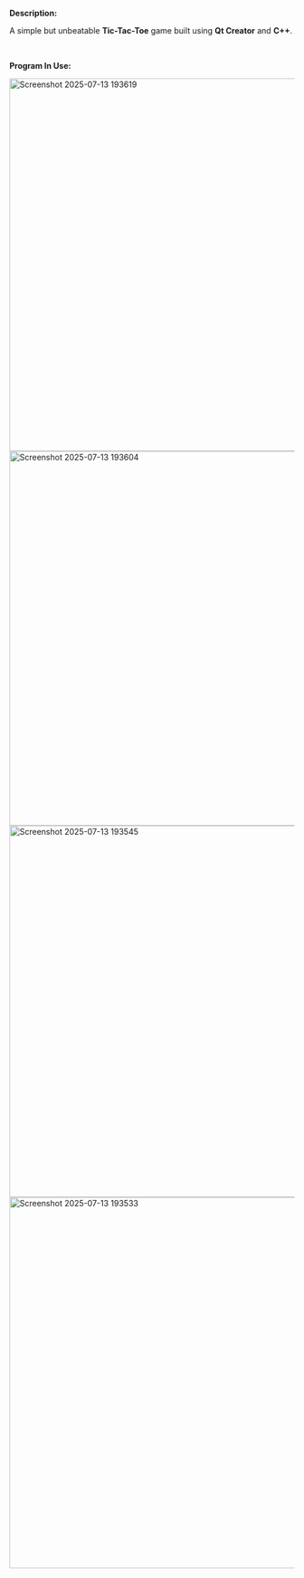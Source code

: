 **Description:**

A simple but unbeatable **Tic-Tac-Toe** game built using **Qt Creator** and **C++**.  

<br /> 

**Program In Use:**

<img width="529" height="658" alt="Screenshot 2025-07-13 193619" src="https://github.com/user-attachments/assets/93b588eb-e781-472b-8256-a8001cb30006" />

<img width="529" height="661" alt="Screenshot 2025-07-13 193604" src="https://github.com/user-attachments/assets/420f0492-c224-44b8-9349-b1fc6f188895" />

<img width="528" height="656" alt="Screenshot 2025-07-13 193545" src="https://github.com/user-attachments/assets/2d7a3aad-40a3-4859-8864-80e097e35c37" />

<img width="526" height="655" alt="Screenshot 2025-07-13 193533" src="https://github.com/user-attachments/assets/7f0ec235-a8a8-4f3e-b0a6-219154761747" />

